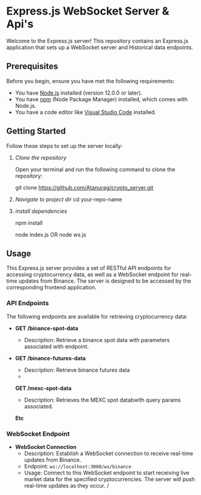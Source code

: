 # Express.js WebSocket Server & Api's

Welcome to the Express.js server! This repository contains an Express.js application that sets up a WebSocket server and Historical data endpoints.

## Prerequisites

Before you begin, ensure you have met the following requirements:

- You have [Node.js](https://nodejs.org/) installed (version 12.0.0 or later).
- You have [npm](https://www.npmjs.com/) (Node Package Manager) installed, which comes with Node.js.
- You have a code editor like [Visual Studio Code](https://code.visualstudio.com/) installed.

## Getting Started

Follow these steps to set up the server locally:

1. *Clone the repository*

   Open your terminal and run the following command to clone the repository:

   
   git clone https://github.com/Atanurag/crypto_server.git


2. *Navigate to project dir*
    cd your-repo-name

3. *install dependencies*

   npm install

   node index.js OR  node ws.js


## Usage

This Express.js server provides a set of RESTful API endpoints for accessing cryptocurrency data, as well as a WebSocket endpoint for real-time updates from Binance. The server is designed to be accessed by the corresponding frontend application.

### API Endpoints

The following endpoints are available for retrieving cryptocurrency data:

- **GET /binance-spot-data**
  - Description: Retrieve a binance spot data with parameters associated with endpoint.
   

- **GET /binance-futures-data**
  - Description: Retrieve binance futures data
  - 
  **GET /mexc-spot-data**
  - Description: Retrieves the MEXC spot databwith query params associated.
 
  **Etc**
  

### WebSocket Endpoint

- **WebSocket Connection**
  - Description: Establish a WebSocket connection to receive real-time updates  from Binance.
  - Endpoint: `ws://localhost:3000/ws/binance`
  - Usage: Connect to this WebSocket endpoint to start receiving live market data for the specified cryptocurrencies. The server will push real-time updates as they occur.
/
